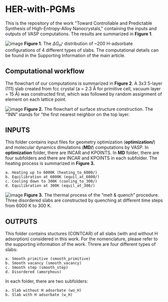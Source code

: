 # HER-with-PGMs
This is the repository of the work "Toward Controllable and Predictable Synthesis of High-Entropy-Alloy Nanocrystals," containing the inputs and outputs of VASP computations. The results are summarized in **Figure 1**.

![image](https://user-images.githubusercontent.com/72870425/222903421-cdb26a69-35e3-4fc1-80e0-ce7713f48a6e.png)
**Figure 1.** The $\Delta G_{H^*}$ distribution of ~200 H-adsorbate configurations of 4 different types of slabs. The computational details can be found in the Supporting Information of the main article.

## Computational workflow 
The flowchart of our computations is summarized in **Figure 2**. A 3x3 5-layer (111) slab created from fcc crystal (a = 2.3 Å for primitive cell, vacuum layer = 15 Å) was constructed first, which was followed by random assignment of element on each lattice point.

![image](https://user-images.githubusercontent.com/72870425/222904004-3fca3996-bc9a-4549-8d34-15cdfff8197c.png)
**Figure 2.** The flowchart of surface structure construction. The “1NN” stands for “the first nearest neighbor on the top layer.

## INPUTS
This folder contains input files for geometry optimization (**optimization/**) and molecular dynamics dimulations (**MD/**) computations by VASP.
In **optimization** folder, there are INCAR and KPOINTS.
In **MD** folder, there are four subfolders and there are INCAR and KPOINTS in each subfolder. The heating process is summarized in **Figure 3.**
```
a. Heating up to 6000K (heating_to_6000/)  
b. Equilibration at 6000K (equil_at_6000/)   
c. Cooling down to 300K (cooling_to_300/)
d. Equilibration at 300K (equil_at_300/)   
```
![image](https://user-images.githubusercontent.com/72870425/222903797-299df748-d22f-48cb-b8e0-7b9a60b2bf69.png)
**Figure 3.** The thermal process of the “melt & quench” procedure. Three disordered slabs are constructed by quenching at different time steps from 6000 K to 300 K.

## OUTPUTS
This folder contains stuctures (CONTCAR) of all slabs (with and without H adsorption) considered in this work. For the nomenclature, please refer to the supporting information of the work. Threre are four different types of slabs:
```
a. Smooth primitive (smooth_primitive)
b. Smooth vacancy (smooth_vacancy)
c. Smooth step (smooth_step)
d. Disordered (amorphous)
```
In each folder, there are two subfolders:
```
a. Slab without H adsorbate (wo_H)
b. Slab with H adsorbate (w_H)
```
